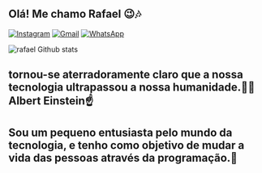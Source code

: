 
## Olá! Me chamo Rafael 😉🎶
[![Instagram](https://img.shields.io/badge/Instagram-E4405F?style-for-the-badge&logo=instagram&logoColor=white)](https://instagram.com/rafael_fernandes020)
[![Gmail](https://img.shields.io/badge/Gmail-E4405F?style-for-the-badge&logo=Gmail&logoColor=white)](https://Gmail.com/josepatrickhotmail710@gmail.com)
[![WhatsApp](https://img.shields.io/badge/WhatsApp-E4405F?style-for-the-badge&logo=WhatsApp&logoColor=white)](https://WhatsApp.com/+558499603084)

![rafael Github stats](https://github-readme-stats.vercel.app/api?username=RafaelFernaa&show_icons=true&theme=tokyonight)

## tornou-se aterradoramente claro que a nossa tecnologia ultrapassou a nossa humanidade.👾👀 Albert Einstein☝

## Sou um pequeno entusiasta pelo mundo da tecnologia, e tenho como objetivo de mudar a vida das pessoas através da programação.💙
